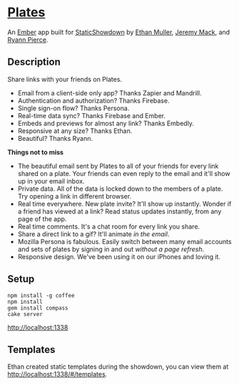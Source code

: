 [Plates](http://plates.io)
==========================

An [Ember](http://emberjs.com/) app built for
[StaticShowdown](http://www.staticshowdown.com/) by
[Ethan Muller](https://twitter.com/ethanmuller),
[Jeremy Mack](https://twitter.com/mutewinter),
and [Ryann Pierce](https://twitter.com/ryannpierce).


Description
-----------

Share links with your friends on Plates.

- Email from a client-side only app? Thanks Zapier and Mandrill.
- Authentication and authorization? Thanks Firebase.
- Single sign-on flow? Thanks Persona.
- Real-time data sync? Thanks Firebase and Ember.
- Embeds and previews for almost any link? Thanks Embedly.
- Responsive at any size? Thanks Ethan.
- Beautiful? Thanks Ryann.

**Things not to miss**

- The beautiful email sent by Plates to all of your friends for every link
  shared on a plate. Your friends can even reply to the email and it'll show up
  in your email inbox.
- Private data. All of the data is locked down to the members of a plate. Try
  opening a link in different browser.
- Real time everywhere. New plate invite? It'll show up instantly. Wonder if a
  friend has viewed at a link? Read status updates instantly, from any page
  of the app.
- Real time comments. It's a chat room for every link you share.
- Share a direct link to a gif? It'll animate _in the email_.
- Mozilla Persona is fabulous. Easily switch between many email accounts and
  sets of plates by signing in and out _without a page refresh_.
- Responsive design. We've been using it on our iPhones and loving it.

Setup
-----

```
npm install -g coffee
npm install
gem install compass
cake server
```

<http://localhost:1338>

Templates
---------

Ethan created static templates during the showdown, you can view them
at <http://localhost:1338/#/templates>.
